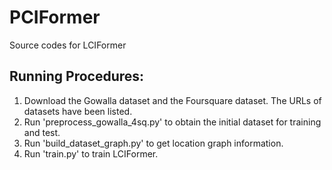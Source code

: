 # PCIFormer

Source codes for LCIFormer

## Running Procedures:

1. Download the Gowalla dataset and the Foursquare dataset. The URLs of datasets have been listed.
2. Run 'preprocess_gowalla_4sq.py' to obtain the initial dataset for training and test.
3. Run 'build_dataset_graph.py' to get location graph information.
4. Run 'train.py' to train LCIFormer.
